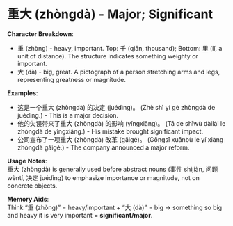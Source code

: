 # **重大 (zhòngdà) - Major; Significant**

**Character Breakdown**:  
- 重 (zhòng) - heavy, important. Top: 千 (qiān, thousand); Bottom: 里 (lǐ, a unit of distance). The structure indicates something weighty or important.  
- 大 (dà) - big, great. A pictograph of a person stretching arms and legs, representing greatness or magnitude.

**Examples**:  
- 这是一个重大 (zhòngdà) 的决定 (juédìng)。 (Zhè shì yí gè zhòngdà de juédìng.) - This is a major decision.  
- 他的失误带来了重大 (zhòngdà) 的影响 (yǐngxiǎng)。 (Tā de shīwù dàilái le zhòngdà de yǐngxiǎng.) - His mistake brought significant impact.  
- 公司宣布了一项重大 (zhòngdà) 改革 (gǎigé)。 (Gōngsī xuānbù le yí xiàng zhòngdà gǎigé.) - The company announced a major reform.

**Usage Notes**:  
重大 (zhòngdà) is generally used before abstract nouns (事件 shìjiàn, 问题 wèntí, 决定 juédìng) to emphasize importance or magnitude, not on concrete objects.

**Memory Aids**:  
Think “重 (zhòng)” = heavy/important + “大 (dà)” = big → something so big and heavy it is very important = **significant/major**.